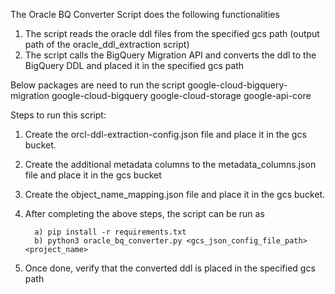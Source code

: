 The Oracle BQ Converter Script does the following functionalities

1. The script reads the oracle ddl files from the specified gcs path (output path of the oracle_ddl_extraction script)
2. The script calls the BigQuery Migration API and converts the ddl to the BigQuery DDL and placed it in the specified gcs path


Below packages are need to run the script
google-cloud-bigquery-migration
google-cloud-bigquery
google-cloud-storage
google-api-core


Steps to run this script:

1.  Create the orcl-ddl-extraction-config.json file and place it in the gcs bucket. 

2. Create the additional metadata columns to the metadata_columns.json file and place it in the gcs bucket

3. Create the object_name_mapping.json file and place it in the gcs bucket. 
  
4. After completing the above steps, the script can be run as

         a) pip install -r requirements.txt
         b) python3 oracle_bq_converter.py <gcs_json_config_file_path> <project_name>    

5. Once done, verify that the converted ddl is placed in the specified gcs path





